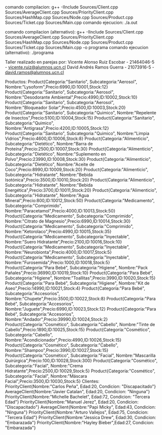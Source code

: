 comando compilacion: g++ -IInclude Sources/Client.cpp Sources/AverageClient.cpp Sources/PriorityClient.cpp Sources/HashMap.cpp Sources/Node.cpp Sources/Product.cpp Sources/Ticket.cpp Sources/Main.cpp
comando ejecucion: ./a.out

comando compilacion (alternativo): g++ -IInclude Sources/Client.cpp Sources/AverageClient.cpp Sources/PriorityClient.cpp Sources/HashMap.cpp Sources/Node.cpp Sources/Product.cpp Sources/Ticket.cpp Sources/Main.cpp -o programa
comando ejecucion (alternativo): ./programa

Taller realizado en parejas por: 
Vicente Alonso Ruiz Escobar - 21464046-5 - vicente.ruiz@alumnos.ucn.cl 
David Andrés Ramos Guerra - 21073916-5 - david.ramos@alumnos.ucn.cl

Productos: 
Product{Categoria:"Sanitario", Subcategoria:"Aerosol", Nombre:"Lysoform",Precio:6990,ID:10001,Stock:12}
Product{Categoria:"Sanitario", Subcategoria:"Aerosol", Nombre:"Desodorante Ambiental",Precio:4990,ID:10002,Stock:10}
Product{Categoria:"Sanitario", Subcategoria:"Aerosol", Nombre:"Bloqueador Solar",Precio:4500,ID:10003,Stock:20}
Product{Categoria:"Sanitario", Subcategoria:"Quimico", Nombre:"Repelente de Insectos",Precio:5100,ID:10004,Stock:15}
Product{Categoria:"Sanitario", Subcategoria:"Quimico", Nombre:"Antigrasa",Precio:4200,ID:10005,Stock:12}
Product{Categoria:"Sanitario", Subcategoria:"Quimico", Nombre:"Limpia Vidrios",Precio:4600,ID:10006,Stock:8}
Product{Categoria:"Alimenticio", Subcategoria:"Dietético", Nombre:"Barra de Proteína",Precio:2500,ID:10007,Stock:30}
Product{Categoria:"Alimenticio", Subcategoria:"Dietético", Nombre:"Suplemento en Polvo",Precio:23990,ID:10008,Stock:30}
Product{Categoria:"Alimenticio", Subcategoria:"Dietético", Nombre:"Aceite de Coco",Precio:8990,ID:10009,Stock:20}
Product{Categoria:"Alimenticio", Subcategoria:"Hidratante", Nombre:"Bebida Isotónica",Precio:3500,ID:10010,Stock:20}
Product{Categoria:"Alimenticio", Subcategoria:"Hidratante", Nombre:"Bebida Energética",Precio:3700,ID:10011,Stock:20}
Product{Categoria:"Alimenticio", Subcategoria:"Hidratante", Nombre:"Agua Mineral",Precio:800,ID:10012,Stock:50}
Product{Categoria:"Medicamento", Subcategoria:"Comprimido", Nombre:"Paracetamol",Precio:4000,ID:10013,Stock:50}
Product{Categoria:"Medicamento", Subcategoria:"Comprimido", Nombre:"Citrato de Magnesio",Precio:6990,ID:10014,Stock:30}
Product{Categoria:"Medicamento", Subcategoria:"Comprimido", Nombre:"Ketorolaco",Precio:4990,ID:10015,Stock:35}
Product{Categoría:"Medicamento", Subcategoría:"Inyectable", Nombre:"Suero Hidratante”,Precio:2100,ID:10016,Stock:10}
Product{Categoría:"Medicamento", Subcategoría:"Inyectable", Nombre:"Neurobionta",Precio:4000,ID:10017,Stock:5}
Product{Categoría:"Medicamento", Subcategoría:"Inyectable", Nombre:"Furosemida",Precio:1000,ID:10018,Stock:5}
Product{Categoría:"Para Bebé", Subcategoria:"Higiene", Nombre:"Pack Pañales",Precio:36990,ID:10019,Stock:10}
Product{Categoría:"Para Bebé", Subcategoria:"Higiene", Nombre:"Toallitas",Precio:3990,ID:10020,Stock:15}
Product{Categoría:"Para Bebé", Subcategoria:"Higiene", Nombre:"Kit de Aseo",Precio:14990,ID:10021,Stock:4}
Product{Categoría:"Para Bebé", Subcategoría:"Accesorios", Nombre:"Chupete",Precio:3500,ID:10022,Stock:8}
Product{Categoría:"Para Bebé", Subcategoría:"Accesorios", Nombre:"Juguete",Precio:6990,ID:10023,Stock:12}
Product{Categoría:"Para Bebé", Subcategoría:"Accesorios", Nombre:"Andador",Precio:39990,ID:10024,Stock:2}
Product{Categoría:"Cosmético", Subcategoría:"Cabello", Nombre:"Tinte de Cabello",Precio:1890,ID:10025,Stock:15}
Product{Categoría:"Cosmético", Subcategoría:"Cabello", Nombre:"Acondicionador",Precio:4990,ID:10026,Stock:15}
Product{Categoría:"Cosmético", Subcategoría:"Cabello", Nombre:"Shampoo",Precio:3990,ID:10027,Stock:15}
Product{Categoría:"Cosmético", Subcategoría:"Facial", Nombre:"Mascarilla Quirúrgica",Precio:100,ID:10028,Stock:300}
Product{Categoría:"Cosmético", Subcategoría:"Facial", Nombre:"Crema Hidratante",Precio:2500,ID:10029,Stock:5}
Product{Categoría:"Cosmético", Subcategoría:"Facial", Nombre:"Máscara Facial",Precio:3500,ID:10030,Stock:5}
Clientes:
PriorityClient{Nombre:"Carlos Peña", Edad:20, Condicion: "Discapacitado"}
AverageClient{Nombre:"Javier Catalan", Edad:20, Condicion: "Ninguna"}
PriorityClient{Nombre:"Michelle Bachelet", Edad:72, Condicion: "Tercera Edad"}
PriorityClient{Nombre:"Manuel Jerez", Edad:20, Condicion: "Discapacitado"}
AverageClient{Nombre:"Papi Micky", Edad:43, Condicion: "Ninguna"}
PriorityClient{Nombre:"Arturo Vallejos", Edad:75, Condicion: "Tercera Edad"}
PriorityClient{Nombre:"Jessica Drew", Edad:30, Condicion: "Embarazada"}
PriorityClient{Nombre:"Hayley Bieber",Edad:27, Condicion: "Embarazada"}












